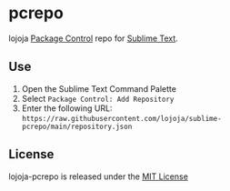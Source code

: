 pcrepo
======
lojoja [Package Control](https://packagecontrol.io) repo for [Sublime Text](https://www.sublimetext.com).


Use
---
1. Open the Sublime Text Command Palette
2. Select `Package Control: Add Repository`
3. Enter the following URL: `https://raw.githubusercontent.com/lojoja/sublime-pcrepo/main/repository.json`


License
-------
lojoja-pcrepo is released under the [MIT License](./LICENSE)
